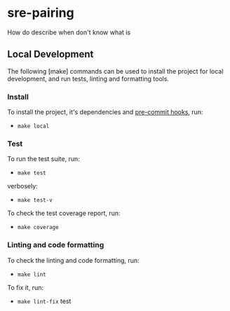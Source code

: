 # sre-pairing

How do describe when don't know what is

## Local Development

The following [make] commands can be used to install the project for local development, and run tests, linting and formatting tools.

### Install

To install the project, it's dependencies and [pre-commit hooks](https://pre-commit.com/), run:

- `make local`

### Test

To run the test suite, run:

- `make test`

verbosely:

- `make test-v`

To check the test coverage report, run:

- `make coverage`

### Linting and code formatting

To check the linting and code formatting, run:

- `make lint`

To fix it, run:

- `make lint-fix`
test
